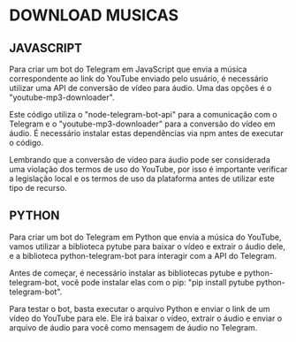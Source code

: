 # DOWNLOAD MUSICAS
## JAVASCRIPT
Para criar um bot do Telegram em JavaScript que envia a música correspondente ao link do YouTube enviado pelo usuário, é necessário utilizar uma API de conversão de vídeo para áudio. Uma das opções é o "youtube-mp3-downloader".

Este código utiliza o "node-telegram-bot-api" para a comunicação com o Telegram e o "youtube-mp3-downloader" para a conversão do vídeo em áudio. É necessário instalar estas dependências via npm antes de executar o código.

Lembrando que a conversão de vídeo para áudio pode ser considerada uma violação dos termos de uso do YouTube, por isso é importante verificar a legislação local e os termos de uso da plataforma antes de utilizar este tipo de recurso.

## PYTHON
Para criar um bot do Telegram em Python que envia a música do YouTube, vamos utilizar a biblioteca pytube para baixar o vídeo e extrair o áudio dele, e a biblioteca python-telegram-bot para interagir com a API do Telegram.

Antes de começar, é necessário instalar as bibliotecas pytube e python-telegram-bot, você pode instalar elas com o pip: "pip install pytube python-telegram-bot".

Para testar o bot, basta executar o arquivo Python e enviar o link de um vídeo do YouTube para ele. Ele irá baixar o vídeo, extrair o áudio e enviar o arquivo de áudio para você como mensagem de áudio no Telegram.

